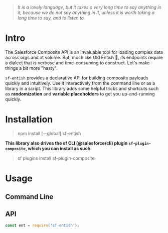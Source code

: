 > _It is a lovely language, but it takes a very long time to say anything in it, because we do not say anything in it, unless it is worth taking a long time to say, and to listen to._

# Intro 

The Salesforce Composite API is an invaluable tool for loading complex data across orgs and at volume. But, much like Old Entish 🌳, its endpoints require a dialect that is verbose and time-consuming to construct. Let's make things a bit more "hasty".

`sf-entish` provides a declarative API for building composite payloads quickly and intuitively. Use it interactively from the command line or as a library in a script. This library adds some helpful tricks and shortcuts such as **randomization** and **variable placeholders** to get you up-and-running quickly.

# Installation
> npm install [--global] sf-entish

**This library also drives the sf CLI (@salesforce/cli) plugin `sf-plugin-composite`, which you can install as such**:
> sf plugins install sf-plugin-composite

# Usage

## Command Line

## API

```js
const ent = require('sf-entish');
```